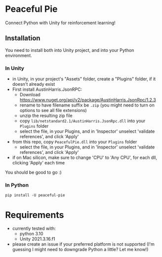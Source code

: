 # Peaceful Pie

Connect Python with Unity for reinforcement learning!

## Installation

You need to install both into Unity project, and into your Python environment.

### In Unity

- in Unity, in your project's "Assets" folder, create a "Plugins" folder, if it doesn't already exist
- First install AustinHarris.JsonRPC:
    - Download https://www.nuget.org/api/v2/package/AustinHarris.JsonRpc/1.2.3
    - rename to have filename suffix be `.zip` (you might need to turn on options to see all file extensions)
    - unzip the resulting zip file
    - copy `lib/netstandard2.1/AustinHarris.JsonRpc.dll` into your `Plugins` folder
    - select the file, in your Plugins, and in 'Inspector' unselect 'validate references', and click 'Apply'
- from this repo, copy `PeacefulPie.dll` into your `Plugins` folder
    - select the file, in your Plugins, and in 'Inspector' unselect 'validate references', and click 'Apply'
- if on Mac silicon, make sure to change 'CPU' to 'Any CPU', for each dll, clicking 'Apply' each time

You should be good to go :)

### In Python

```
pip install -U peaceful-pie
```

# Requirements

- currently tested with:
    - python 3.10
    - Unity 2021.3.16.f1
- please create an issue if your preferred platform is not supported (I'm guessing I might need to downgrade Python a little? Let me know!)
